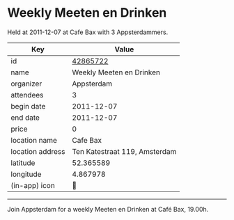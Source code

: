 # Weekly Meeten en Drinken
Held at 2011-12-07 at Cafe Bax with 3 Appsterdammers.
        
|Key|Value
|---|---|
|id|[42865722](https://www.meetup.com/appsterdam/events/42865722/)|
|name|Weekly Meeten en Drinken|
|organizer|Appsterdam|
|attendees|3|
|begin date|2011-12-07|
|end date|2011-12-07|
|price|0|
|location name|Cafe Bax|
|location address|Ten Katestraat 119, Amsterdam|
|latitude|52.365589|
|longitude|4.867978|
|(in-app) icon|🍺|

---

Join Appsterdam for a weekly Meeten en Drinken at Café Bax, 19.00h.


